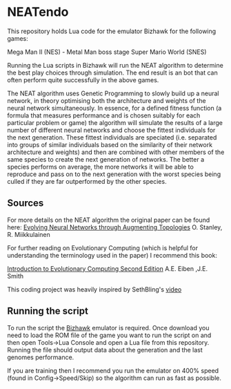 # NEATendo

This repository holds Lua code for the emulator Bizhawk for the following games:

Mega Man II (NES) - Metal Man boss stage
Super Mario World (SNES)

Running the Lua scripts in Bizhawk will run the NEAT algorithm to determine the
best play choices through simulation. The end result is an bot that can often
perform quite successfully in the above games.

The NEAT algorithm uses Genetic Programming to slowly build up a neural network,
in theory optimising both the architecture and weights of the neural network
simultaneously. In essence, for a defined fitness function (a formula that
measures performance and is chosen suitably for each particular problem or game)
the algorithm will simulate the results of a large number of different neural
networks and choose the fittest individuals for the next generation. These
fittest individuals are speciated (i.e. separated into groups of similar
individuals based on the similarity of their network architecture and weights)
and then are combined with other members of the same species to create the next
generation of networks. The better a species performs on average, the more
networks it will be able to reproduce and pass on to the next generation with
the worst species being culled if they are far outperformed by the other
species.



## Sources

For more details on the NEAT algorithm the original paper can be found here:
[Evolving Neural Networks through Augmenting Topologies](http://nn.cs.utexas.edu/downloads/papers/stanley.ec02.pdf)
O. Stanley, R. Miikkulainen


For further reading on Evolutionary Computing (which is helpful for
understanding the terminology used in the paper) I recommend this book:

[Introduction to Evolutionary Computing Second Edition](http://cslt.riit.tsinghua.edu.cn/mediawiki/images/e/e8/Introduction_to_Evolutionary_Computing.pdf)
A.E. Eiben ,J.E. Smith

This coding project was heavily inspired by SethBling's [video](https://www.youtube.com/watch?v=qv6UVOQ0F44)



## Running the script

To run the script the [Bizhawk](http://tasvideos.org/BizHawk.html) emulator is
required. Once download you need to load the ROM file of the game you want
to run the script on and then open Tools->Lua Console and open a Lua file
from this repository. Running the file should output data about the generation
and the last genomes performance.

If you are training then I recommend you run the emulator on 400% speed (found
in Config->Speed/Skip) so the algorithm can run as fast as possible.

